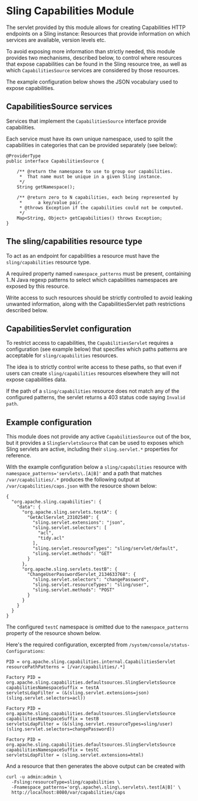Sling Capabilities Module
=========================

The servlet provided by this module allows for creating Capabilities HTTP endpoints
on a Sling instance: Resources that provide information on which services are available,
version levels etc.

To avoid exposing more information than strictly needed, this module provides two mechanisms, 
described below, to control where resources that expose capabilities can be found in the Sling 
resource tree, as well as which `CapabilitiesSource` services are considered by those resources.

The example configuration below shows the JSON vocabulary used to expose capabilities.

CapabilitiesSource services
----------------------------

Services that implement the `CapabilitiesSource` interface provide capabilities.

Each service must have its own unique namespace, used to split the capabilities in
categories that can be provided separately (see below):

    @ProviderType
    public interface CapabilitiesSource {

        /** @return the namespace to use to group our capabilities.
         *  That name must be unique in a given Sling instance.
         */
        String getNamespace();

        /** @return zero to N capabilities, each being represented by
         *      a key/value pair.
         * @throws Exception if the capabilities could not be computed.
         */
        Map<String, Object> getCapabilities() throws Exception;
    }
    
The sling/capabilities resource type
------------------------------------

To act as an endpoint for capabilities a resource must have the `sling/capabilities`
resource type.

A required property named `namespace_patterns` must be present, containing 1..N Java
regexp patterns to select which capabilities namespaces are exposed by this resource.

Write access to such resources should be strictly controlled to avoid leaking unwanted
information, along with the CapabilitiesServlet path restrictions described below.

CapabilitiesServlet configuration
---------------------------------
To restrict access to capabilities, the `CapabilitiesServlet` requires a configuration
(see example below) that specifies which paths patterns are acceptable for `sling/capabilities` 
resources.

The idea is to strictly control write access to these paths, so that even if users can create
`sling/capabilities` resources elsewhere they will not expose capabilities data.

If the path of a `sling/capabilities` resource does not match any of the configured patterns,
the servlet returns a 403 status code saying `Invalid path`.

Example configuration
---------------------
This module does not provide any active `CapabilitiesSource` out of the box, but it provides a
`SlingServletsSource` that can be used to exposes which Sling servlets are active, including their
`sling.servlet.*` properties for reference.

With the example configuration below a `sling/capabilities` resource with 
`namespace_patterns='servlets\.[A|B]'` and a path that matches `/var/capabilities/.*`
produces the following output at `/var/capabilities/caps.json` with the resource shown 
below:

    {
      "org.apache.sling.capabilities": {
        "data": {
          "org.apache.sling.servlets.testA": {
            "GetAclServlet_23102540": {
              "sling.servlet.extensions": "json",
              "sling.servlet.selectors": [
                "acl",
                "tidy.acl"
              ],
              "sling.servlet.resourceTypes": "sling/servlet/default",
              "sling.servlet.methods": "GET"
            }
          },
          "org.apache.sling.servlets.testB": {
            "ChangeUserPasswordServlet_2134633768": {
              "sling.servlet.selectors": "changePassword",
              "sling.servlet.resourceTypes": "sling/user",
              "sling.servlet.methods": "POST"
            }
          }
        }
      }
    }

The configured `testC` namespace is omitted due to the `namespace_patterns` property of the resource shown below.

Here's the required configuration, excerpted from `/system/console/status-Configurations`:

    PID = org.apache.sling.capabilities.internal.CapabilitiesServlet
    resourcePathPatterns = [/var/capabilities/.*]

	Factory PID = org.apache.sling.capabilities.defaultsources.SlingServletsSource
	capabilitiesNamespaceSuffix = testA
	servletsLdapFilter = (&(sling.servlet.extensions=json)(sling.servlet.selectors=acl))    
	
	Factory PID = org.apache.sling.capabilities.defaultsources.SlingServletsSource
	capabilitiesNamespaceSuffix = testB
	servletsLdapFilter = (&(sling.servlet.resourceTypes=sling/user)(sling.servlet.selectors=changePassword))

	Factory PID = org.apache.sling.capabilities.defaultsources.SlingServletsSource
	capabilitiesNamespaceSuffix = testC
	servletsLdapFilter = (sling.servlet.extensions=html)

And a resource that then generates the above output can be created with

    curl -u admin:admin \
      -Fsling:resourceType=sling/capabilities \
      -Fnamespace_patterns='org\.apache\.sling\.servlets\.test[A|B]' \
      http://localhost:8080/var/capabilities/caps